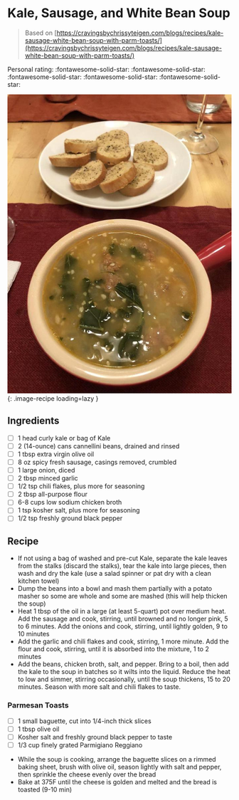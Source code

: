 # Kale, Sausage, and White Bean Soup

> Based on [https://cravingsbychrissyteigen.com/blogs/recipes/kale-sausage-white-bean-soup-with-parm-toasts/](https://cravingsbychrissyteigen.com/blogs/recipes/kale-sausage-white-bean-soup-with-parm-toasts/)

<!-- {cts} rating=5; (User can specify rating on scale of 1-5) -->

Personal rating: :fontawesome-solid-star: :fontawesome-solid-star: :fontawesome-solid-star: :fontawesome-solid-star: :fontawesome-solid-star:

<!-- {cte} -->

<!-- {cts} name_image=kale_sausage_white_bean_soup_with_parm_toasts.jpeg; (User can specify image name) -->

![kale_sausage_white_bean_soup_with_parm_toasts.jpeg](./kale_sausage_white_bean_soup_with_parm_toasts.jpeg){: .image-recipe loading=lazy }

<!-- {cte} -->

## Ingredients

- [ ] 1 head curly kale or bag of Kale
- [ ] 2 (14-ounce) cans cannellini beans, drained and rinsed
- [ ] 1 tbsp extra virgin olive oil
- [ ] 8 oz spicy fresh sausage, casings removed, crumbled
- [ ] 1 large onion, diced
- [ ] 2 tbsp minced garlic
- [ ] 1/2 tsp chili flakes, plus more for seasoning
- [ ] 2 tbsp all-purpose flour
- [ ] 6-8 cups low sodium chicken broth
- [ ] 1 tsp kosher salt, plus more for seasoning
- [ ] 1/2 tsp freshly ground black pepper

## Recipe

- If not using a bag of washed and pre-cut Kale, separate the kale leaves from the stalks (discard the stalks), tear the kale into large pieces, then wash and dry the kale (use a salad spinner or pat dry with a clean kitchen towel)
- Dump the beans into a bowl and mash them partially with a potato masher so some are whole and some are mashed (this will help thicken the soup)
- Heat 1 tbsp of the oil in a large (at least 5-quart) pot over medium heat. Add the sausage and cook, stirring, until browned and no longer pink, 5 to 6 minutes. Add the onions and cook, stirring, until lightly golden, 9 to 10 minutes
- Add the garlic and chili flakes and cook, stirring, 1 more minute. Add the flour and cook, stirring, until it is absorbed into the mixture, 1 to 2 minutes
- Add the beans, chicken broth, salt, and pepper. Bring to a boil, then add the kale to the soup in batches so it wilts into the liquid. Reduce the heat to low and simmer, stirring occasionally, until the soup thickens, 15 to 20 minutes. Season with more salt and chili flakes to taste.

### Parmesan Toasts

- [ ] 1 small baguette, cut into 1/4-inch thick slices
- [ ] 1 tbsp olive oil
- [ ] Kosher salt and freshly ground black pepper to taste
- [ ] 1/3 cup finely grated Parmigiano Reggiano

- While the soup is cooking, arrange the baguette slices on a rimmed baking sheet, brush with olive oil, season lightly with salt and pepper, then sprinkle the cheese evenly over the bread
- Bake at 375F until the cheese is golden and melted and the bread is toasted (9-10 min)
